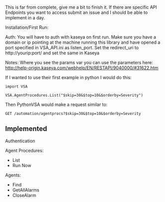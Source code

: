This is far from complete, give me a bit to finish it. If there are specific API Endpoints you want to access submit an issue and I should be able to implement in a day. 


Installation/First Run:

Auth:
You will have to auth with kaseya on first run. Make sure you have a domain or ip pointing at the machine running this library and have opened a port specified in VSA_API.ini as listen_port. Set the redirect_uri to http://yourip:port/ and set the same in Kaseya


Notes:
Where you see the params var you can use the parameters here: http://help-origin.kaseya.com/webhelp/EN/RESTAPI/9040000/#31622.htm

If I wanted to use their first example in python I would do this:

    import VSA
    
    VSA.AgentProcedures.List("$skip=30&$top=10&$orderby=Severity")

Then PythonVSA would make a request similar to:

    GET /automation/agentprocs?$skip=30&$top=10&$orderby=Severity


Implemented
-------------
Authentication

Agent Procedures:
- List
- Run Now

Agents:
- Find
- GetAllAlarms
- CloseAlarm
